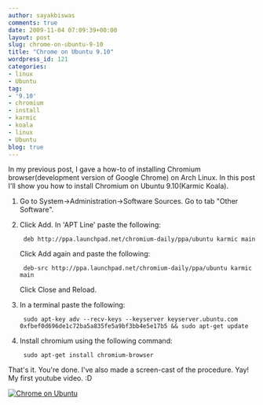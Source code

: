 ```yaml
---
author: sayakbiswas
comments: true
date: 2009-11-04 07:09:39+00:00
layout: post
slug: chrome-on-ubuntu-9-10
title: "Chrome on Ubuntu 9.10"
wordpress_id: 121
categories:
- linux
- Ubuntu
tag:
- '9.10'
- chromium
- install
- karmic
- koala
- linux
- Ubuntu
blog: true
---
```


In my previous post, I gave a how-to of installing Chromium browser(development version of Google Chrome) on Arch Linux. In this post I'll show you how to install Chromium on Ubuntu 9.10(Karmic Koala).

1. Go to System->Administration->Software Sources. Go to tab "Other Software".
	
2. Click Add. In 'APT Line' paste the following:

		deb http://ppa.launchpad.net/chromium-daily/ppa/ubuntu karmic main

   Click Add again and paste the following:

		deb-src http://ppa.launchpad.net/chromium-daily/ppa/ubuntu karmic main

   Click Close and Reload.

3. In a terminal paste the following:

		sudo apt-key adv --recv-keys --keyserver keyserver.ubuntu.com 0xfbef0d696de1c72ba5a835fe5a9bf3bb4e5e17b5 && sudo apt-get update

4. Install chromium using the following command:

		sudo apt-get install chromium-browser

That's it. You're done.
I've also made a screen-cast of the procedure. Yay! My first youtube video. :D

[![Chrome on Ubuntu](http://img.youtube.com/vi/GK86JZzIaMw/0.jpg)](http://www.youtube.com/watch?v=GK86JZzIaMw)
